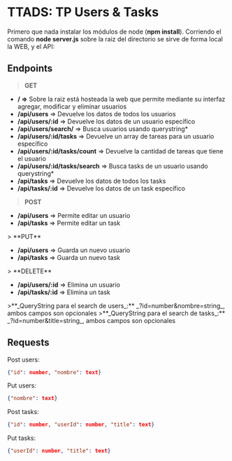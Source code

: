 ﻿# TTADS: TP Users & Tasks
Primero que nada instalar los módulos de node (<strong>npm install</strong>).
Corriendo el comando <strong>node server.js</strong> sobre la raiz del directorio se sirve de forma local la WEB, y el API:
## Endpoints
> **GET**
<ul>
<li><strong>/ =></strong> Sobre la raiz está hosteada la web que permite mediante su interfaz agregar, modificar y eliminar usuarios</li>
<li><strong>/api/users</strong> => Devuelve los datos de todos los usuarios</li>
<li><strong>/api/users/:id</strong> => Devuelve los datos de un usuario específico</li>
<li><strong>/api/users/search/</strong> => Busca usuarios usando querystring*</li>
<li><strong>/api/users/:id/tasks</strong> => Devuelve un array de tareas para un usuario específico</li>
<li><strong>/api/users/:id/tasks/count</strong> => Devuelve la cantidad de tareas que tiene el usuario</li>
<li><strong>/api/users/:id/tasks/search</strong> => Busca tasks de un usuario usando querystring*</li>
<li><strong>/api/tasks</strong> => Devuelve los datos de todos los tasks</li>
<li><strong>/api/tasks/:id</strong> => Devuelve los datos de un task específico</li>
</ul>

> **POST**
<ul>
<li><strong>/api/users</strong> => Permite editar un usuario</li>
<li><strong>/api/tasks</strong> => Permite editar un task</li>
</ul>
> **PUT**
<ul>
<li><strong>/api/users</strong> => Guarda un nuevo usuario</li>
<li><strong>/api/tasks</strong> => Guarda un nuevo task</li>
</ul>
> **DELETE**
<ul>
<li><strong>/api/users/:id</strong> => Elimina un usuario</li>
<li><strong>/api/tasks/:id</strong> => Elimina un task</li>
</ul>
>**_QueryString para el search de users_:** _?id=number&nombre=string_, ambos campos son opcionales
>**_QueryString para el search de tasks_:** _?id=number&title=string_, ambos campos son opcionales

## Requests

Post users:
```json
{"id": number, "nombre": text}
```
Put users:
```json
{"nombre": text}
```
Post tasks:
```json
{"id": number, "userId": number, "title": text}
```
Put tasks:
```json
{"userId": number, "title": text}
```
